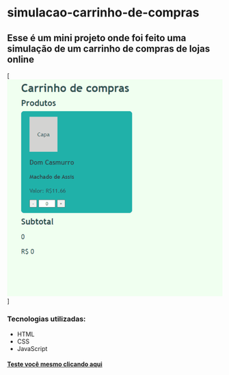 # simulacao-carrinho-de-compras
## Esse é um mini projeto onde foi feito uma simulação de um carrinho de compras de lojas online
[<img src="tela-carrinho-de-compras.gif" alt="tela do carrinho de compras imagem gif">]
### Tecnologias utilizadas:
- HTML
- CSS
- JavaScript
#### [Teste você mesmo clicando aqui](https://alanpedrod.github.io/simulacao-carrinho-de-compras/)
